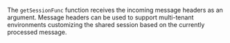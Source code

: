 The `getSessionFunc` function receives the incoming message headers as an argument. Message headers can be used to support multi-tenant environments customizing the shared session based on the currently processed message.
